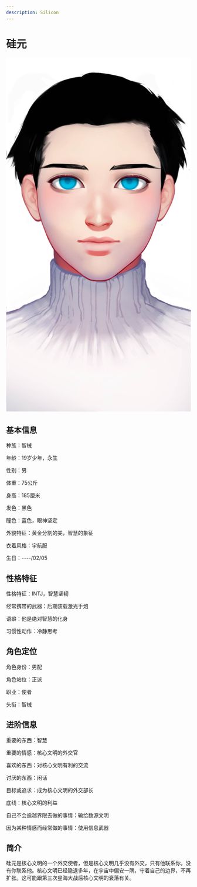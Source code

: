 ```yaml
---
description: Silicon
---
```


# 硅元

![硅元](../../.gitbook/assets/硅元.jpg)

## 基本信息

种族：智械&#x20;

年龄：19岁少年，永生&#x20;

性别：男&#x20;

体重：75公斤&#x20;

身高：185厘米&#x20;

发色：黑色&#x20;

瞳色：蓝色，眼神坚定

外貌特征：黄金分割的美，智慧的象征&#x20;

衣着风格：宇航服&#x20;

生日：----/02/05

## 性格特征

性格特征：INTJ，智慧坚韧&#x20;

经常携带的武器：后期装载激光手炮&#x20;

语癖：他是绝对智慧的化身&#x20;

习惯性动作：冷静思考

## 角色定位

角色身份：男配&#x20;

角色站位：正派&#x20;

职业：使者&#x20;

头衔：智械

## 进阶信息

重要的东西：智慧&#x20;

重要的情感：核心文明的外交官&#x20;

喜欢的东西：对核心文明有利的交流&#x20;

讨厌的东西：闲话&#x20;

目标或追求：成为核心文明的外交部长&#x20;

底线：核心文明的利益&#x20;

自己不会逾越界限去做的事情：输给数源文明&#x20;

因为某种情感而经常做的事情：使用信息武器

## 简介

硅元是核心文明的一个外交使者，但是核心文明几乎没有外交，只有他联系你，没有你联系他。核心文明已经隐退多年，在宇宙中偏安一隅，守着自己的边界，不再扩张。这可能跟第三次星海大战后核心文明的衰落有关。
